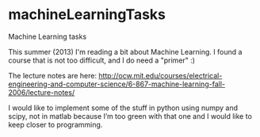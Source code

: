 machineLearningTasks
====================

Machine Learning tasks

This summer (2013) I'm reading a bit about Machine Learning. 
I found a course that is not too difficult, and I do need a "primer" :)

The lecture notes are here:
http://ocw.mit.edu/courses/electrical-engineering-and-computer-science/6-867-machine-learning-fall-2006/lecture-notes/ 

I would like to implement some of the stuff in python using numpy and scipy, not in matlab because 
I’m too green with that one and I would like to keep closer to programming.

